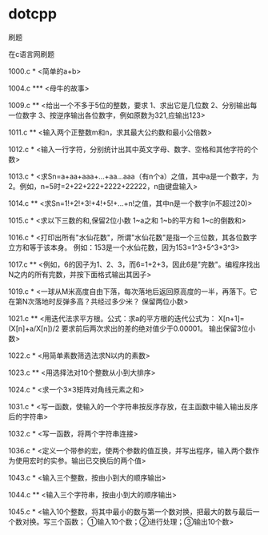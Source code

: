 # dotcpp

刷题

在c语言网刷题

1000.c *   <简单的a+b>

1004.c *** <母牛的故事>

1009.c **  <给出一个不多于5位的整数，要求 1、求出它是几位数 2、分别输出每一位数字 3、按逆序输出各位数字，例如原数为321,应输出123>

1011.c **  <输入两个正整数m和n，求其最大公约数和最小公倍数>

1012.c *   <输入一行字符，分别统计出其中英文字母、数字、空格和其他字符的个数>

1013.c *   <求Sn=a+aa+aaa+…+aa…aaa（有n个a）之值，其中a是一个数字，为2。例如，n=5时=2+22+222+2222+22222，n由键盘输入>

1014.c **  <求Sn=1!+2!+3!+4!+5!+…+n!之值，其中n是一个数字(n不超过20)>

1015.c *   <求以下三数的和,保留2位小数 1~a之和 1~b的平方和 1~c的倒数和>

1016.c *   <打印出所有"水仙花数"，所谓"水仙花数"是指一个三位数，其各位数字立方和等于该本身。 例如：153是一个水仙花数，因为153=1^3+5^3+3^3>

1017.c **  <例如，6的因子为1、2、3，而6=1+2+3，因此6是"完数"。编程序找出N之内的所有完数，并按下面格式输出其因子>

1019.c *   <一球从M米高度自由下落，每次落地后返回原高度的一半，再落下。它在第N次落地时反弹多高？共经过多少米？ 保留两位小数>

1021.c **  <用迭代法求平方根。公式：求a的平方根的迭代公式为： X[n+1]=(X[n]+a/X[n])/2 要求前后两次求出的差的绝对值少于0.00001。 输出保留3位小数>

1022.c *   <用简单素数筛选法求N以内的素数>

1023.c **  <用选择法对10个整数从小到大排序>

1024.c *   <求一个3×3矩阵对角线元素之和>

1031.c *   <写一函数，使输入的一个字符串按反序存放，在主函数中输入输出反序后的字符串>

1032.c *   <写一函数，将两个字符串连接>

1036.c *   <定义一个带参的宏，使两个参数的值互换，并写出程序，输入两个数作为使用宏时的实参。输出已交换后的两个值>

1043.c *   <输入三个整数，按由小到大的顺序输出>

1044.c **  <输入三个字符串，按由小到大的顺序输出>

1045.c *   <输入10个整数，将其中最小的数与第一个数对换，把最大的数与最后一个数对换。写三个函数； ①输入10个数；②进行处理；③输出10个数>
